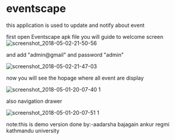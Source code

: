 # eventscape
this application is used to update and notify about event

first open Eventscape apk file you will guide to welcome screen
![screenshot_2018-05-02-21-50-56](https://user-images.githubusercontent.com/35558616/39535447-a0731992-4e53-11e8-90c8-42b82d8e6f7f.png)

and add "admin@gmail" and password "admin" 


![screenshot_2018-05-02-21-47-03](https://user-images.githubusercontent.com/35558616/39535585-04b29dc4-4e54-11e8-85b4-e4ae4ff06f6a.png)

now you will see the hopage where all event are display 

![screenshot_2018-05-01-20-07-40 1](https://user-images.githubusercontent.com/35558616/39535739-6c4f7ede-4e54-11e8-9c18-901d1c6ddaed.png)

also navigation drawer

![screenshot_2018-05-01-20-07-51 1](https://user-images.githubusercontent.com/35558616/39535748-72d160b0-4e54-11e8-9a57-a40ca84517e1.png)


note:this is demo version
done by:-aadarsha bajagain
         ankur regmi
         kathmandu university

